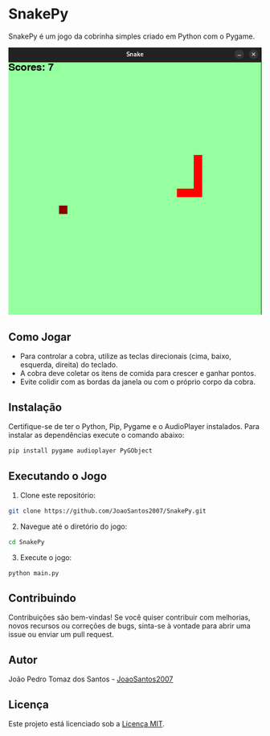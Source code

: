 # SnakePy
SnakePy é um jogo da cobrinha simples criado em Python com o Pygame.

![SnakePy Screenshot](screenshot.png)

## Como Jogar
- Para controlar a cobra, utilize as teclas direcionais (cima, baixo, esquerda, direita) do teclado.
- A cobra deve coletar os itens de comida para crescer e ganhar pontos.
- Evite colidir com as bordas da janela ou com o próprio corpo da cobra.

## Instalação
Certifique-se de ter o Python, Pip, Pygame e o AudioPlayer instalados. Para instalar as dependências execute o comando abaixo:
```bash
pip install pygame audioplayer PyGObject
```

## Executando o Jogo
1. Clone este repositório:
```bash
git clone https://github.com/JoaoSantos2007/SnakePy.git
```
2. Navegue até o diretório do jogo:
```bash
cd SnakePy
```
3. Execute o jogo:
```bash
python main.py
```

## Contribuindo
Contribuições são bem-vindas! Se você quiser contribuir com melhorias, novos recursos ou correções de bugs, sinta-se à vontade para abrir uma issue ou enviar um pull request.

## Autor
João Pedro Tomaz dos Santos - [JoaoSantos2007](https://github.com/JoaoSantos2007)

## Licença
Este projeto está licenciado sob a [Licença MIT](LICENSE).
